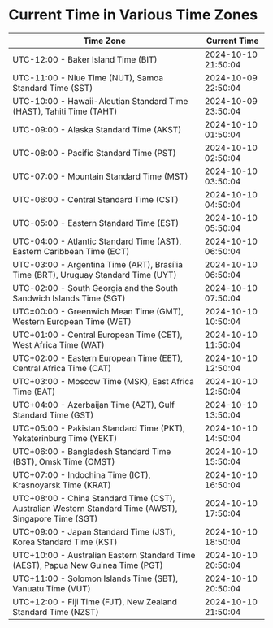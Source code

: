 # Current Time in Various Time Zones

| Time Zone | Current Time |
|-----------|--------------|
| UTC-12:00 - Baker Island Time (BIT) | 2024-10-10 21:50:04 |
| UTC-11:00 - Niue Time (NUT), Samoa Standard Time (SST) | 2024-10-09 22:50:04 |
| UTC-10:00 - Hawaii-Aleutian Standard Time (HAST), Tahiti Time (TAHT) | 2024-10-09 23:50:04 |
| UTC-09:00 - Alaska Standard Time (AKST) | 2024-10-10 01:50:04 |
| UTC-08:00 - Pacific Standard Time (PST) | 2024-10-10 02:50:04 |
| UTC-07:00 - Mountain Standard Time (MST) | 2024-10-10 03:50:04 |
| UTC-06:00 - Central Standard Time (CST) | 2024-10-10 04:50:04 |
| UTC-05:00 - Eastern Standard Time (EST) | 2024-10-10 05:50:04 |
| UTC-04:00 - Atlantic Standard Time (AST), Eastern Caribbean Time (ECT) | 2024-10-10 06:50:04 |
| UTC-03:00 - Argentina Time (ART), Brasília Time (BRT), Uruguay Standard Time (UYT) | 2024-10-10 06:50:04 |
| UTC-02:00 - South Georgia and the South Sandwich Islands Time (SGT) | 2024-10-10 07:50:04 |
| UTC±00:00 - Greenwich Mean Time (GMT), Western European Time (WET) | 2024-10-10 10:50:04 |
| UTC+01:00 - Central European Time (CET), West Africa Time (WAT) | 2024-10-10 11:50:04 |
| UTC+02:00 - Eastern European Time (EET), Central Africa Time (CAT) | 2024-10-10 12:50:04 |
| UTC+03:00 - Moscow Time (MSK), East Africa Time (EAT) | 2024-10-10 12:50:04 |
| UTC+04:00 - Azerbaijan Time (AZT), Gulf Standard Time (GST) | 2024-10-10 13:50:04 |
| UTC+05:00 - Pakistan Standard Time (PKT), Yekaterinburg Time (YEKT) | 2024-10-10 14:50:04 |
| UTC+06:00 - Bangladesh Standard Time (BST), Omsk Time (OMST) | 2024-10-10 15:50:04 |
| UTC+07:00 - Indochina Time (ICT), Krasnoyarsk Time (KRAT) | 2024-10-10 16:50:04 |
| UTC+08:00 - China Standard Time (CST), Australian Western Standard Time (AWST), Singapore Time (SGT) | 2024-10-10 17:50:04 |
| UTC+09:00 - Japan Standard Time (JST), Korea Standard Time (KST) | 2024-10-10 18:50:04 |
| UTC+10:00 - Australian Eastern Standard Time (AEST), Papua New Guinea Time (PGT) | 2024-10-10 20:50:04 |
| UTC+11:00 - Solomon Islands Time (SBT), Vanuatu Time (VUT) | 2024-10-10 20:50:04 |
| UTC+12:00 - Fiji Time (FJT), New Zealand Standard Time (NZST) | 2024-10-10 21:50:04 |
